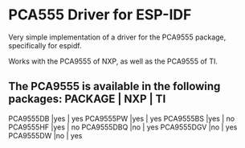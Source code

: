 # PCA555 Driver for ESP-IDF
Very simple implementation of a driver for the PCA9555 package, specifically for espidf.

Works with the PCA9555 of NXP, as well as the PCA9555 of TI. 

The PCA9555 is available in the following packages:
PACKAGE     | NXP   |   TI
---------------------------
PCA9555DB   |yes    | yes
PCA9555PW   |yes    | yes
PCA9555BS   |yes    | no
PCA9555HF   |yes    | no
PCA9555DBQ  |no     | yes
PCA9555DGV  |no     | yes
PCA9555DW   |no     | yes
